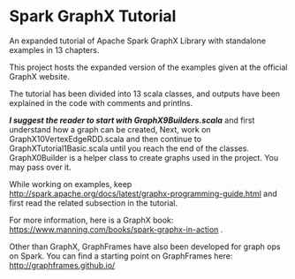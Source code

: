 # Spark GraphX Tutorial
An expanded tutorial of Apache Spark GraphX Library with standalone examples in 13 chapters.


This project hosts the expanded version of the examples given at the official GraphX website.



The tutorial has been divided into 13 scala classes, and outputs have been explained in the code with comments and printlns. 

**_I suggest the reader to start with GraphX9Builders.scala_** and first understand how a graph can be created, Next, work on GraphX10VertexEdgeRDD.scala and then continue to GraphXTutorial1Basic.scala until you reach the end of the classes. GraphX0Builder is a helper class to create graphs used in the project. You may pass over it.

While working on examples, keep http://spark.apache.org/docs/latest/graphx-programming-guide.html and first read the related subsection in the tutorial. 

For more information, here is a GraphX book: https://www.manning.com/books/spark-graphx-in-action .


Other than GraphX, GraphFrames have also been developed for graph ops on Spark. You can find a starting point on GraphFrames here: http://graphframes.github.io/
